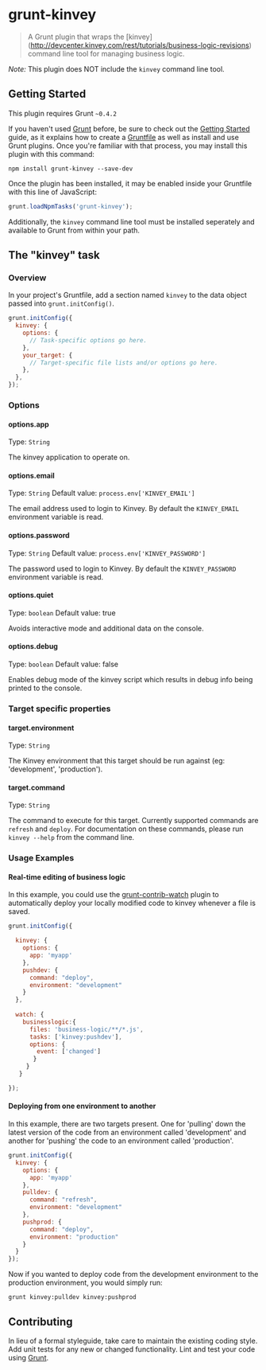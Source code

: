 # grunt-kinvey

> A Grunt plugin that wraps the [kinvey] (http://devcenter.kinvey.com/rest/tutorials/business-logic-revisions) command line tool for managing business logic.

*Note:* This plugin does NOT include the `kinvey` command line tool.

## Getting Started
This plugin requires Grunt `~0.4.2`

If you haven't used [Grunt](http://gruntjs.com/) before, be sure to check out the [Getting Started](http://gruntjs.com/getting-started) guide, as it explains how to create a [Gruntfile](http://gruntjs.com/sample-gruntfile) as well as install and use Grunt plugins. Once you're familiar with that process, you may install this plugin with this command:

```shell
npm install grunt-kinvey --save-dev
```

Once the plugin has been installed, it may be enabled inside your Gruntfile with this line of JavaScript:

```js
grunt.loadNpmTasks('grunt-kinvey');
```

Additionally, the `kinvey` command line tool must be installed seperately and available to Grunt from within your path.

## The "kinvey" task

### Overview
In your project's Gruntfile, add a section named `kinvey` to the data object passed into `grunt.initConfig()`.

```js
grunt.initConfig({
  kinvey: {
    options: {
      // Task-specific options go here.
    },
    your_target: {
      // Target-specific file lists and/or options go here.
    },
  },
});
```

### Options

#### options.app
Type: `String`

The kinvey application to operate on.

#### options.email
Type: `String`
Default value: `process.env['KINVEY_EMAIL']`

The email address used to login to Kinvey. By default the `KINVEY_EMAIL` environment variable is read.

#### options.password
Type: `String`
Default value: `process.env['KINVEY_PASSWORD']`

The password used to login to Kinvey. By default the `KINVEY_PASSWORD` environment variable is read.

#### options.quiet
Type: `boolean`
Default value: true

Avoids interactive mode and additional data on the console.

#### options.debug
Type: `boolean`
Default value: false

Enables debug mode of the kinvey script which results in debug info being printed to the console.

### Target specific properties

#### target.environment
Type: `String`

The Kinvey environment that this target should be run against (eg: 'development', 'production').

#### target.command
Type: `String`

The command to execute for this target. Currently supported commands are `refresh` and `deploy`. For documentation on these commands, please run `kinvey --help` from the command line.

### Usage Examples

#### Real-time editing of business logic

In this example, you could use the [grunt-contrib-watch](https://github.com/gruntjs/grunt-contrib-watch) plugin to automatically deploy your locally modified code to kinvey whenever a file is saved.

```js
grunt.initConfig({

  kinvey: {
    options: {
      app: 'myapp'
    },
    pushdev: {
      command: "deploy",
      environment: "development"
    }
  },
  
  watch: {
    businesslogic:{
      files: 'business-logic/**/*.js',
      tasks: ['kinvey:pushdev'],
      options: {
        event: ['changed']
       }
     }
   }

});
```


#### Deploying from one environment to another

In this example, there are two targets present. One for 'pulling' down the latest version of the code from an environment called 'development' and another for 'pushing' the code to an environment called 'production'.

```js
grunt.initConfig({
  kinvey: {
    options: {
      app: 'myapp'
    },
    pulldev: {
      command: "refresh",
      environment: "development"
    },
    pushprod: {
      command: "deploy",
      environment: "production"
    }
  }
});
```

Now if you wanted to deploy code from the development environment to the production environment, you would simply run:

```
grunt kinvey:pulldev kinvey:pushprod
```

## Contributing
In lieu of a formal styleguide, take care to maintain the existing coding style. Add unit tests for any new or changed functionality. Lint and test your code using [Grunt](http://gruntjs.com/).

